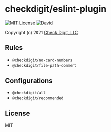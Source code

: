 # checkdigit/eslint-plugin

[![MIT License](https://img.shields.io/github/license/checkdigit/typescript-config)](https://github.com/checkdigit/eslint-plugin/blob/master/LICENSE.txt)
[![David](https://status.david-dm.org/gh/checkdigit/eslint-plugin.svg)](https://status.david-dm.org/gh/checkdigit/eslint-plugin.svg)

Copyright (c) 2021 [Check Digit, LLC](https://checkdigit.com)

## Rules

* `@checkdigit/no-card-numbers`
* `@checkdigit/file-path-comment`

## Configurations

* `@checkdigit/all`
* `@checkdigit/recommended`

## License

MIT
